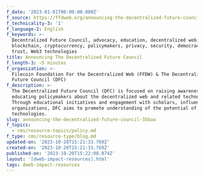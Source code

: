 ```yaml
---
f_date: '2023-01-01T00:00:00.000Z'
f_source: https://ffdweb.org/announcing-the-decentralized-future-council/
f_technicality-3: '1'
f_language-2: English
f_keywords: >-
  Decentralized Future Council, advocacy, education, decentralized web,
  blockchain, cryptocurrency, policymakers, privacy, security, democracy, online
  trust, Web3 technologies
title: Announcing The Decentralized Future Council
f_length-3: ~5 minutes
f_organization: >-
  Filecoin Foundation For the Decentralized Web (FFDW) & The Decentralized
  Future Council (DFC)
f_description: >-
  The Decentralized Future Council (DFC) is focused on raising awareness and
  educating policymakers about the decentralized web and related technologies.
  Through educational initiatives and engagement with scholars, influencers, and
  organizations, DFC aims to promote understanding of the potential of Web3
  technologies.
slug: announcing-the-decentralized-future-council-35baa
f_topics:
  - cms/resource-topics/policy.md
f_type: cms/resource-type/blog.md
updated-on: '2023-10-20T15:21:33.769Z'
created-on: '2023-10-20T15:21:33.769Z'
published-on: '2023-10-20T15:22:08.074Z'
layout: '[dweb-impact-resources].html'
tags: dweb-impact-resources
---
```



